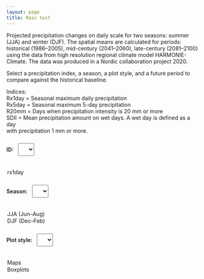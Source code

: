 ```yaml
---
layout: page
title: Rain test
---
```


Projected precipitation changes on daily scale for two seasons: summer (JJA) and winter (DJF).
The spatial means are calculated for periods: historical (1986–2005), mid-century (2041–2060), late-century (2081–2100)
using the data from high resolution regional climate model HARMONIE-Climate. The data was produced in a Nordic collaboration project 2020.

Select a precipitation index, a season, a plot style, and a future period to compare against the historical baseline.

Indices:  
Rx1day = Seasonal maximum daily precipitation  
Rx5day = Seasonal maximum 5-day precipitation  
R20mm  = Days when precipitation intensity is 20 mm or more  
SDII   = Mean precipitation amount on wet days. A wet day is defined as a day  
         with precipitation 1 mm or more.

<label for="idDropdown">ID:</label>
<select id="idDropdown">
  <option value="rx1day" selected>rx1day</option>
  <!-- Add more IDs if you generate them, e.g. prcptot, r10mm, etc. -->
</select>

<label for="seasonDropdown">Season:</label>
<select id="seasonDropdown">
  <option value="JJA" selected>JJA (Jun–Aug)</option>
  <option value="DJF">DJF (Dec–Feb)</option>
</select>

<label for="plotStyleDropdown">Plot style:</label>
<select id="plotStyleDropdown">
  <option value="maps" selected>Maps</option>
  <option value="boxplots">Boxplots</option>
</select>


<!-- Map-specific options (shown only when Plot style = Maps) -->
<div id="mapOptions" hidden>
  <label for="periodDropdown">Future period:</label>
  <select id="periodDropdown">
    <option value="midcentury" selected>Mid-century (2041–2060)</option>
    <option value="latecentury">Late-century (2081–2100)</option>
  </select>

  <label for="diffDropdown">Difference map:</label>
  <select id="diffDropdown">
    <option value="off" selected>Off</option>
    <option value="on">On</option>
  </select>
</div>

<style>
label { margin-right: 8px; font-weight: 600; }
select { margin: 10px 16px 20px 0; padding: 6px 10px; font-size: 16px; }

.plots-row {
  display: grid;
  grid-template-columns: repeat(3, 1fr);
  gap: 12px;
  align-items: start;
}
.plot-col { display: flex; flex-direction: column; align-items: center; }
.plot-title { font-weight: 600; margin: 6px 0 8px; }

iframe {
  width: 100%;
  border: 1px solid #ccc;
  background: #f7f7f7;
}

.hidden { display: none !important; }

@media (max-width: 900px) {
  .plots-row { grid-template-columns: 1fr; }
  iframe { height: 520px; }
}
</style>

<script>
const idDropdown        = document.getElementById('idDropdown');
const seasonDropdown    = document.getElementById('seasonDropdown');
const plotStyleDropdown = document.getElementById('plotStyleDropdown');
const periodDropdown    = document.getElementById('periodDropdown');
const diffDropdown      = document.getElementById('diffDropdown');

const mapOptions = document.getElementById('mapOptions');
const plotsRow   = document.getElementById('plotsRow');

const colHist   = document.getElementById('col-hist');
const colFuture = document.getElementById('col-future');
const colDiff   = document.getElementById('col-diff');

const histTitle   = colHist.querySelector('.plot-title');
const futureTitle = colFuture.querySelector('.plot-title');
const diffTitle   = colDiff.querySelector('.plot-title');

const histFrame   = document.getElementById('plot-hist');
const futureFrame = document.getElementById('plot-future');
const diffFrame   = document.getElementById('plot-diff');

const PATH_PREFIX = 'PLOTs_HCLIM/';

function buildMapFilenames(id, season, period) {
  const periodShort = (period === 'midcentury') ? 'mid' : 'late';
  const base = `PLOT_${id}_${season}`;
  return {
    hist: `${base}_hist.html`,
    fut:  `${base}_${periodShort}.html`,
    diff: `${base}_ratio_${periodShort}.html`,
  };
}

function buildBoxplotFilename(id, season) {
  return `PLOT_${id}_${season}_boxplots.html`;
}

function setColumns(count) {
  plotsRow.style.gridTemplateColumns = `repeat(${count}, 1fr)`;
  colHist.style.display   = (count >= 2) ? '' : 'none';  // used in Maps
  colDiff.style.display   = (count === 3) ? '' : 'none';
  colFuture.style.display = ''; // always used for single/center panel
}

function updatePlots() {
  const id        = idDropdown.value;
  const season    = seasonDropdown.value;
  const plotStyle = plotStyleDropdown.value;

  const isMaps     = (plotStyle === 'maps');
  const isBoxplots = (plotStyle === 'boxplots');
  
  mapOptions.toggleAttribute('hidden', !isMaps);

  if (isMaps) {
    plotsRow.classList.remove('hidden');

    // Titles for maps
    histTitle.textContent   = 'Historical mean (1986–2005)';
    futureTitle.textContent = 'Future mean (RCP4.5)';
    diffTitle.textContent   = 'Future / Historical';

    const period = periodDropdown.value;
    const diffOn = (diffDropdown.value === 'on');

    const { hist, fut, diff } = buildMapFilenames(id, season, period);
    histFrame.src   = PATH_PREFIX + hist;
    futureFrame.src = PATH_PREFIX + fut;
    diffFrame.src   = diffOn ? (PATH_PREFIX + diff) : '';

    setColumns(diffOn ? 3 : 2);
    return;
  }

  if (isBoxplots) {
    plotsRow.classList.remove('hidden');

    // Single center panel with boxplots
    setColumns(1);
    futureTitle.textContent = 'Boxplots';
    futureFrame.src = PATH_PREFIX + buildBoxplotFilename(id, season);

    // Clear any map frames that might linger
    histFrame.src = '';
    diffFrame.src = '';
    return;
  }

  // Fallback (no style selected)
  histFrame.src = futureFrame.src = diffFrame.src = '';
  plotsRow.classList.add('hidden');
}

/* -------- Auto-resize + make inner content responsive -------- */
function attachAutosize(iframe) {
  const resize = () => {
    try {
      const doc = iframe.contentDocument || iframe.contentWindow.document;
      if (!doc) return;
      doc.documentElement.style.overflow = 'hidden';
      doc.body.style.overflow = 'hidden';
      doc.body.style.margin = '0';
      doc.querySelectorAll('img, svg, canvas').forEach(el => {
        el.style.maxWidth = '100%';
        el.style.height = 'auto';
      });
      const h = Math.max(doc.body.scrollHeight, doc.documentElement.scrollHeight);
      iframe.style.height = h + 'px';
    } catch (e) {
      console.warn('Autosize failed:', e);
    }
  };
  iframe.addEventListener('load', () => {
    resize();
    setTimeout(resize, 50);
    setTimeout(resize, 300);
    setTimeout(resize, 1000);
  });
  window.addEventListener('resize', resize);
}

[histFrame, futureFrame, diffFrame].forEach(attachAutosize);

/* Re-load plots when user changes selections */
[idDropdown, seasonDropdown, plotStyleDropdown, periodDropdown, diffDropdown].forEach(el =>
  el.addEventListener('change', updatePlots)
);

/* Initial load */
updatePlots();
</script>




